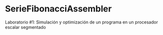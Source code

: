 # SerieFibonacciAssembler
Laboratorio #1: Simulación y optimización de un programa en un procesador escalar segmentado
